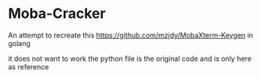 # Moba-Cracker

An attempt to recreate this https://github.com/mzjdy/MobaXterm-Keygen in golang

it does not want to work
the python file is the original code and is only here as reference
